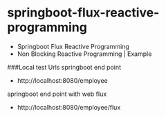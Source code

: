 # springboot-flux-reactive-programming

- Springboot Flux Reactive Programming
- Non Blocking Reactive Programming | Example

###Local test Urls
springboot end point
- http://localhost:8080/employee

springboot end point with web flux
- http://localhost:8080/employee/flux